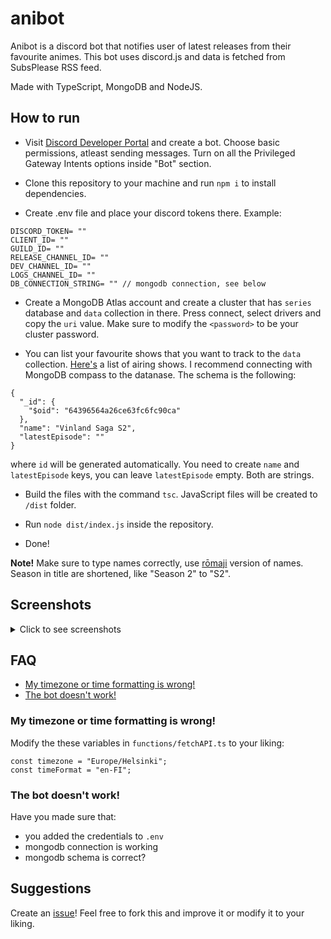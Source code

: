 # anibot
Anibot is a discord bot that notifies user of latest releases from their favourite animes. This bot uses discord.js and data is fetched from SubsPlease RSS feed.

Made with TypeScript, MongoDB and NodeJS.


## How to run

- Visit [Discord Developer Portal](https://discord.com/developers/docs/intro) and create a bot. Choose basic permissions, atleast sending messages. Turn on all the Privileged Gateway Intents options inside "Bot" section.

- Clone this repository to your machine and run ```npm i``` to install dependencies.

- Create .env file and place your discord tokens there. Example:


```
DISCORD_TOKEN= ""
CLIENT_ID= ""
GUILD_ID= ""
RELEASE_CHANNEL_ID= ""
DEV_CHANNEL_ID= ""
LOGS_CHANNEL_ID= ""
DB_CONNECTION_STRING= "" // mongodb connection, see below
```


- Create a MongoDB Atlas account and create a cluster that has ```series``` database and ```data``` collection in there. Press connect, select drivers and copy the ```uri``` value. Make sure to modify the ```<password>``` to be your cluster password. 

- You can list your favourite shows that you want to track to the ```data``` collection. [Here's](https://myanimelist.net/anime/season) a list of airing shows. I recommend connecting with MongoDB compass to the datanase. The schema is the following:

```
{
  "_id": {
    "$oid": "64396564a26ce63fc6fc90ca"
  },
  "name": "Vinland Saga S2",
  "latestEpisode": ""
}
```

where ```id``` will be generated automatically. You need to create ```name``` and ```latestEpisode``` keys, you can leave ```latestEpisode``` empty. Both are strings.

- Build the files with the command ```tsc```. JavaScript files will be created to ```/dist``` folder.

- Run ```node dist/index.js``` inside the repository.

- Done!

**Note!** Make sure to type names correctly, use [rōmaji](https://en.wikipedia.org/wiki/Romanization_of_Japanese) version of names. Season in title are shortened, like "Season 2" to "S2".

## Screenshots

<details>
<summary>Click to see screenshots</summary>
<br>

Bot sending notification of a new release. Runs every five minutes automatically in the background.

<img width="706" alt="Picture of the bot sending a new release message" src="https://user-images.githubusercontent.com/49764796/214304019-fd82a0da-1bf3-453d-8d50-f2b7e80fded2.png">

<br>

```/latest``` command which responds with ten latest releases

<img width="702" alt="image" src="https://user-images.githubusercontent.com/49764796/214304300-fdc3d33e-5536-4d1d-8492-1f47c29b71c4.png">
</details>

## FAQ

- [My timezone or time formatting is wrong!](#my-timezone-or-time-formatting-is-wrong)
- [The bot doesn't work!](#the-bot-doesnt-work)


### My timezone or time formatting is wrong!

Modify the these variables in ```functions/fetchAPI.ts``` to your liking:
```
const timezone = "Europe/Helsinki";
const timeFormat = "en-FI";
```

### The bot doesn't work!

Have you made sure that:
- you added the credentials to ```.env```
- mongodb connection is working
- mongodb schema is correct?


## Suggestions
Create an [issue](https://github.com/kristianka/anibot/issues)!
Feel free to fork this and improve it or modify it to your liking.
